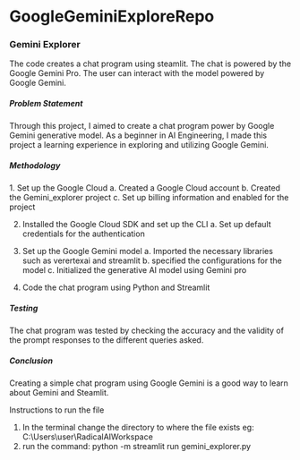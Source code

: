 ﻿# GoogleGeminiExploreRepo

<h3>Gemini Explorer</h3>

The code creates a chat program using steamlit. The chat is powered by the Google Gemini Pro. The user can interact with the model powered by Google Gemini.

<h5>Problem Statement</h5>
Through this project, I aimed to create a chat program power by Google Gemini generative model. As a beginner in AI Engineering, I made this project a learning experience in exploring and utilizing Google Gemini. 

<h5>Methodology</h5>
1. Set up the Google Cloud 
  a. Created a Google Cloud account
  b. Created the Gemini_explorer project
  c. Set up billing information and enabled for the project

2. Installed the Google Cloud SDK and set up the CLI
  a. Set up default credentials for the authentication

3. Set up the Google Gemini model
  a. Imported the necessary libraries such as verertexai and streamlit
  b. specified the configurations for the model
  c. Initialized the generative AI model using Gemini pro

4. Code the chat program using Python and Streamlit

<h5>Testing</h5>
The chat program was tested by checking the accuracy and the validity of the prompt responses to the different queries asked.

<h5>Conclusion</h5>
Creating a simple chat program using Google Gemini is a good way to learn about Gemini and Steamlit.

Instructions to run the file
1. In the terminal change the directory to where the file exists eg:  C:\Users\user\RadicalAIWorkspace
2. run the command: python -m streamlit run gemini_explorer.py
